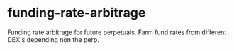# funding-rate-arbitrage
Funding rate arbitrage for future perpetuals.  Farm fund rates from different DEX's depending non the perp.
